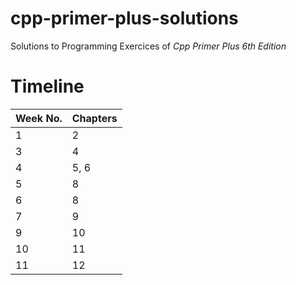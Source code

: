 # cpp-primer-plus-solutions
Solutions to Programming Exercices of _Cpp Primer Plus 6th Edition_

# Timeline
| Week No. | Chapters |
|      --- |      --- |
|        1 |        2 |
|        3 |        4 |
|        4 |     5, 6 |
|        5 |        8 |
|        6 |        8 |
|        7 |        9 |
|        9 |       10 |
|       10 |       11 |
|       11 |       12 |
